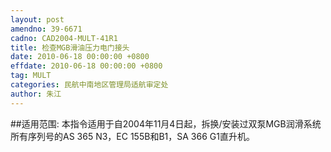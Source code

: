 ```yaml
---
layout: post
amendno: 39-6671
cadno: CAD2004-MULT-41R1
title: 检查MGB滑油压力电门接头
date: 2010-06-18 00:00:00 +0800
effdate: 2010-06-18 00:00:00 +0800
tag: MULT
categories: 民航中南地区管理局适航审定处
author: 朱江
---
```


##适用范围:
本指令适用于自2004年11月4日起，拆换/安装过双泵MGB润滑系统所有序列号的AS 365 N3，EC 155B和B1，SA 366 G1直升机。

